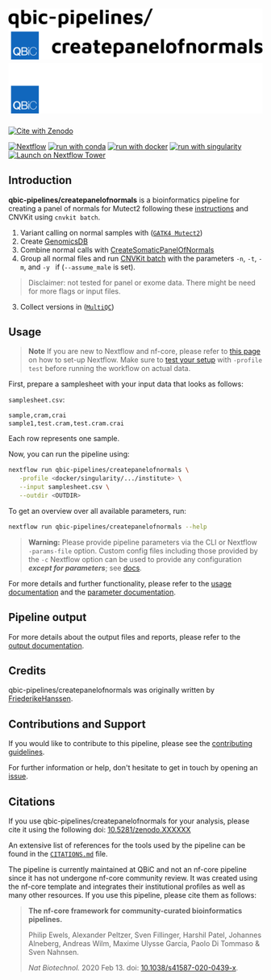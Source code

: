 # ![qbic-pipelines/createpanelofnormals](docs/images/qbic-pipelines-createpanelofnormals_logo_light.png#gh-light-mode-only) ![qbic-pipelines/createpanelofnormals](docs/images/qbic-pipelines-createpanelofnormals_logo_dark.png#gh-dark-mode-only)

[![Cite with Zenodo](http://img.shields.io/badge/DOI-10.5281/zenodo.XXXXXXX-1073c8?labelColor=000000)](https://doi.org/10.5281/zenodo.XXXXXXX)

[![Nextflow](https://img.shields.io/badge/nextflow%20DSL2-%E2%89%A523.04.0-23aa62.svg)](https://www.nextflow.io/)
[![run with conda](http://img.shields.io/badge/run%20with-conda-3EB049?labelColor=000000&logo=anaconda)](https://docs.conda.io/en/latest/)
[![run with docker](https://img.shields.io/badge/run%20with-docker-0db7ed?labelColor=000000&logo=docker)](https://www.docker.com/)
[![run with singularity](https://img.shields.io/badge/run%20with-singularity-1d355c.svg?labelColor=000000)](https://sylabs.io/docs/)
[![Launch on Nextflow Tower](https://img.shields.io/badge/Launch%20%F0%9F%9A%80-Nextflow%20Tower-%234256e7)](https://tower.nf/launch?pipeline=https://github.com/nf-core/createpanelofnormals)

## Introduction

**qbic-pipelines/createpanelofnormals** is a bioinformatics pipeline for creating a panel of normals for Mutect2 following these [instructions](https://gatk.broadinstitute.org/hc/en-us/articles/13832769396635-CreateSomaticPanelOfNormals-BETA-) and CNVKit using `cnvkit batch`.

1. Variant calling on normal samples with ([`GATK4 Mutect2`](https://gatk.broadinstitute.org/hc/en-us/articles/13832710384155-Mutect2))
2. Create [GenomicsDB](https://gatk.broadinstitute.org/hc/en-us/articles/13832686645787-GenomicsDBImport)
3. Combine normal calls with [CreateSomaticPanelOfNormals](https://gatk.broadinstitute.org/hc/en-us/articles/13832769396635-CreateSomaticPanelOfNormals-BETA-)
4. Group all normal files and run [CNVKit batch](https://cnvkit.readthedocs.io/en/stable/pipeline.html#batch) with the parameters `-n`, `-t`, `-m`, and `-y ` if (`--assume_male` is set).
> Disclaimer: not tested for panel or exome data. There might be need for more flags or input files.
3. Collect versions in ([`MultiQC`](http://multiqc.info/))

## Usage

> **Note**
> If you are new to Nextflow and nf-core, please refer to [this page](https://nf-co.re/docs/usage/installation) on how
> to set-up Nextflow. Make sure to [test your setup](https://nf-co.re/docs/usage/introduction#how-to-run-a-pipeline)
> with `-profile test` before running the workflow on actual data.

First, prepare a samplesheet with your input data that looks as follows:

`samplesheet.csv`:

```csv
sample,cram,crai
sample1,test.cram,test.cram.crai
```

Each row represents one sample.

Now, you can run the pipeline using:

<!-- TODO nf-core: update the following command to include all required parameters for a minimal example -->

```bash
nextflow run qbic-pipelines/createpanelofnormals \
   -profile <docker/singularity/.../institute> \
   --input samplesheet.csv \
   --outdir <OUTDIR>
```

To get an overview over all available parameters, run:

```bash
nextflow run qbic-pipelines/createpanelofnormals --help
```

> **Warning:**
> Please provide pipeline parameters via the CLI or Nextflow `-params-file` option. Custom config files including those
> provided by the `-c` Nextflow option can be used to provide any configuration _**except for parameters**_;
> see [docs](https://nf-co.re/usage/configuration#custom-configuration-files).

For more details and further functionality, please refer to the [usage documentation](./docs/usage.md) and the [parameter documentation](./nextflow_schema.json).

## Pipeline output

For more details about the output files and reports, please refer to the
[output documentation](./docs/output.md).

## Credits

qbic-pipelines/createpanelofnormals was originally written by [FriederikeHanssen](https://github.com/FriederikeHanssen).

## Contributions and Support

If you would like to contribute to this pipeline, please see the [contributing guidelines](.github/CONTRIBUTING.md).

For further information or help, don't hesitate to get in touch by opening an [issue](https://github.com/qbic-pipelines/createpanelofnormals).

## Citations

<!-- TODO nf-core: Add citation for pipeline after first release. Uncomment lines below and update Zenodo doi and badge at the top of this file. -->
If you use  qbic-pipelines/createpanelofnormals for your analysis, please cite it using the following doi: [10.5281/zenodo.XXXXXX](https://doi.org/10.5281/zenodo.XXXXXX)

<!-- TODO nf-core: Add bibliography of tools and data used in your pipeline -->

An extensive list of references for the tools used by the pipeline can be found in the [`CITATIONS.md`](CITATIONS.md) file.

The pipeline is currently maintained at QBiC and not an nf-core pipeline since it has not undergone nf-core community review. It was created using the nf-core template and integrates their institutional profiles as well as many other resources. If you use this pipeline, please cite them as follows:

> **The nf-core framework for community-curated bioinformatics pipelines.**
>
> Philip Ewels, Alexander Peltzer, Sven Fillinger, Harshil Patel, Johannes Alneberg, Andreas Wilm, Maxime Ulysse Garcia, Paolo Di Tommaso & Sven Nahnsen.
>
> _Nat Biotechnol._ 2020 Feb 13. doi: [10.1038/s41587-020-0439-x](https://dx.doi.org/10.1038/s41587-020-0439-x).
